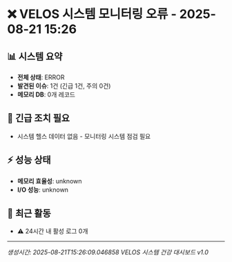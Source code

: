 # ❌ VELOS 시스템 모니터링 오류 - 2025-08-21 15:26

## 📊 시스템 요약
- **전체 상태**: ERROR
- **발견된 이슈**: 1건 (긴급 1건, 주의 0건)
- **메모리 DB**: 0개 레코드

## 🚨 긴급 조치 필요
- 시스템 헬스 데이터 없음 - 모니터링 시스템 점검 필요

## ⚡ 성능 상태
- **메모리 효율성**: unknown
- **I/O 성능**: unknown

## 🔄 최근 활동
- ⚠️ 24시간 내 활성 로그 0개

---
*생성시간: 2025-08-21T15:26:09.046858*
*VELOS 시스템 건강 대시보드 v1.0*